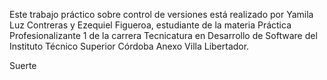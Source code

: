 Este trabajo práctico sobre control de versiones está realizado por Yamila Luz Contreras y Ezequiel Figueroa, estudiante de la materia Práctica Profesionalizante 1 de la carrera Tecnicatura en Desarrollo de Software del Instituto Técnico Superior Córdoba Anexo Villa Libertador.

Suerte